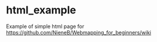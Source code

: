 # html_example
Example of simple html page for https://github.com/NieneB/Webmapping_for_beginners/wiki
